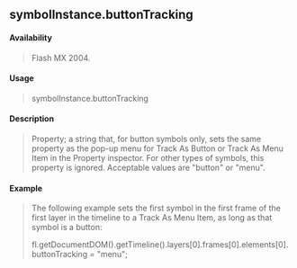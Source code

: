## symbolInstance.buttonTracking

#### Availability

> Flash MX 2004.

#### Usage

> symbolInstance.buttonTracking

#### Description

> Property; a string that, for button symbols only, sets the same property as the pop-up menu for Track As Button or Track As Menu Item in the Property inspector. For other types of symbols, this property is ignored. Acceptable values are "button" or "menu".

#### Example

> The following example sets the first symbol in the first frame of the first layer in the timeline to a Track As Menu Item, as long as that symbol is a button:
>
> fl.getDocumentDOM().getTimeline().layers\[0\].frames\[0\].elements\[0\].buttonTracking = "menu";
